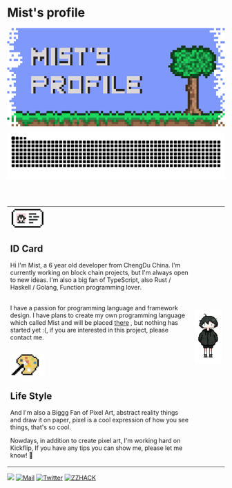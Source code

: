 <h1>Mist's profile</h1>
<div>
  <p align="center">

  <img align="center" src="./assets/banner.png" alt="pixel banner" />
  </p>

<p align="center">
    <img align="center" src="https://raw.githubusercontent.com/mistricky/mistricky/ac231765d4d81c46cc5fe158122b88f4df25f300/github-contribution-grid-snake.svg" />
  </p>

<br />
<br />
  <table>
    <tr>
      <td>
      <div valign="top">
<div>
          <img width="80" src="./assets/id_card.png" />
          <H2>ID Card</H2>
        </div>
Hi I'm Mist, a 6 year old developer from ChengDu China. I'm currently working on block chain projects, but I'm always open to new ideas. I'm also a big fan of TypeScript, also Rust / Haskell / Golang, Function programming lover.

<br />
        <br />

I have a passion for programming language and framework design. I have plans to create my own programming language which called Mist and will be placed [there](https://github.com/mistlang) , but nothing has started yet :(, if you are interested in this project, please contact me.

 <br />
 <div>
<img width="80" src="./assets/palette.png" />

<H2>Life Style</H2>
</div>
        
        
        
And I'm also a Biggg Fan of Pixel Art, abstract reality things and draw it on paper, pixel is a cool expression of how you see things, that's so cool.

Nowdays, in addition to create pixel art, I'm working hard on Kickflip, If you have any tips you can show me, please let me know! 🙏
</div>
      </td>
      <td>
<img align="right" width="300" src="./assets/avatar_whole_body.png" />
      </td>
    </tr>
  </table>

<img src="https://komarev.com/ghpvc/?username=youncccat&color=brightgreen" />
<a href="mailto:mist.zzh@gmail.com"><img src="https://img.shields.io/badge/-Zhao✨-ff69b4?style=flat&logo=Gmail&logoColor=white" alt="Mail" /></a>
  <a href="https://twitter.com/_mistricky"><img src="https://img.shields.io/badge/-_mistricky-blue?style=flat&logo=Twitter&logoColor=white"  alt="Twitter"/></a>
  <a href="https://zzhack.fun"><img src="https://img.shields.io/badge/blog-zzhack.fun-orange" alt="ZZHACK" /></a>

<!-- <img src="https://komarev.com/ghpvc/?username=youncccat&color=brightgreen" />
  

  
  <img src="https://img.shields.io/badge/-%3CMist%20/%3E-orchid?style=flat&logo=discord&logoColor=white" />
  <a href=""><img src="https://img.shields.io/badge/-Mistricky-black?logo=dev.to" alt="DEV" /></a> -->

<!-- <div>
    Hii there, welcome to Mist's profile, have a happy landing. My name is Mist, an WEB developer from ChengDu, I'm working on blockchain wallet currently, and Mist is also name of an Ethereum wallet. Actually coding already is a important part of my life, nowdays, I'd love to spend most of my free time at <a href="https://github.com/wizardoc/wizard">Wizardoc</a>. I'm really happy to hava a chat with u about interesting technical topic, looking forward to your email.
  </div> -->
</div>
